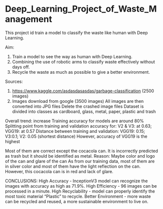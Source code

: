 # Deep_Learning_Project_of_Waste_Management

This project id train a model to classify the waste like human with Deep Learning.

Aim:
1) Train a model to see the way as human with Deep Learning.
2) Combining the use of robotic arms to classify waste effectively without days off.
3) Recycle the waste as much as possible to give a better environment.

Sources:
1) https://www.kaggle.com/asdasdasasdas/garbage-classification (2500 images)
2) Images download from google (3500 images)
All images are then converted into JPG files 
Delete the crashed image files
Dataset is divided into classes as cardboard, glass, metal, paper, plastic and trash 

Overall trend: increase
Training accuracy for models are around 80% 
Splitting point from training and validation accuracy for:    V2 & V3:  at 0.63; VGG19: at 0.57 
Distance between training and validation: VGG19: 0.15; V3:0.1; V2: 0.05 (shortest distance)
However, accuracy of VGG19 is the highest

Most of them are correct except the cocacola can. It is incorrectly predicted as trash but it should be identified as metal.
Reason: Maybe color and logo of the can and glare of the can
As from our training data, most of  them are in silver color and most of them have the light reflection on the can. However, this cocacola can is in red and lack of glare.

CONCLUSIONS:
High Accuracy - InceptionV3 model can recognize the images with accuracy as high as 71.9%.
High Efficiency - 96 images can be processed in a minute. 
High Recyclability - model can properly identify the most toxic material “Plastic” to recycle.
Better Environment - more waste can be recycled and reused, a more  sustainable environment to live on. 
